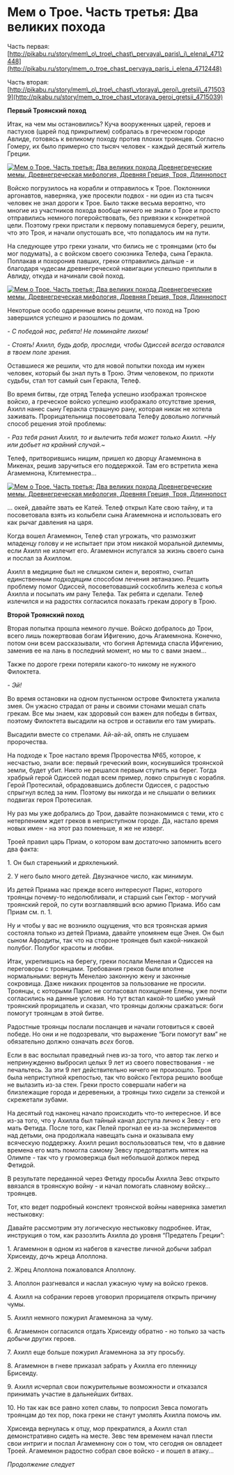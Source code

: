 # Мем о Трое. Часть третья: Два великих похода

Часть первая: [http://pikabu.ru/story/mem\_o\_troe\_chast\_pervaya\_paris\_i\_elena\_4712448](http://pikabu.ru/story/mem_o_troe_chast_pervaya_paris_i_elena_4712448)

Часть вторая: [http://pikabu.ru/story/mem\_o\_troe\_chast\_vtoraya\_geroi\_gretsii\_4715039](http://pikabu.ru/story/mem_o_troe_chast_vtoraya_geroi_gretsii_4715039)

**Первый Троянский поход**

Итак, на чем мы остановились? Куча вооруженных царей, героев и пастухов (царей под прикрытием) собралась в греческом городе Авлиде, готовясь к великому походу против плохих троянцев. Согласно Гомеру, их было примерно сто тысяч человек - каждый десятый житель Греции.

[![Мем о Трое. Часть третья: Два великих похода Древнегреческие мемы, Древнегреческая мифология, Древняя Греция, Троя, Длиннопост](https://cs9.pikabu.ru/post_img/2016/12/28/9/1482935629171630388.jpg)](https://cs9.pikabu.ru/post_img/big/2016/12/28/9/1482935629171630388.jpg)

Войско погрузилось на корабли и отправилось к Трое. Поклонники аргонавтов, наверняка, уже просекли подвох - ни один из ста тысяч человек не знал дороги к Трое. Было также весьма вероятно, что многие из участников похода вообще ничего не знали о Трое и просто отправились немного погеройствовать, без привязки к конкретной цели. Поэтому греки пристали к первому попавшемуся берегу, решили, что это Троя, и начали опустошать все, что попадалось им на пути.

На следующее утро греки узнали, что бились не с троянцами (кто бы мог подумать), а с войском своего союзника Телефа, сына Геракла. Поплакав и похоронив павших, греки отправились дальше - и благодаря чудесам древнегреческой навигации успешно приплыли в Авлиду, откуда и начинали свой поход.

[![Мем о Трое. Часть третья: Два великих похода Древнегреческие мемы, Древнегреческая мифология, Древняя Греция, Троя, Длиннопост](https://cs8.pikabu.ru/post_img/2016/12/28/9/1482935772158750635.jpg)](https://cs8.pikabu.ru/post_img/big/2016/12/28/9/1482935772158750635.jpg)

Некоторые особо одаренные воины решили, что поход на Трою завершился успешно и разошлись по домам.

_\- С победой нас, ребята! Не поминайте лихом!_

_\- Стоять! Ахилл, будь добр, проследи, чтобы Одиссей всегда оставался в твоем поле зрения._

Оставшиеся же решили, что для новой попытки похода им нужен человек, который бы знал путь в Трою. Этим человеком, по прихоти судьбы, стал тот самый сын Геракла, Телеф.

Во время битвы, где отряд Телефа успешно изображал троянское войско, а греческое войско успешно изображало отсутствие зрения, Ахилл нанес сыну Геракла страшную рану, которая никак не хотела заживать. Прорицательница посоветовала Телефу довольно логичный способ решения этой проблемы:

_\- Раз тебя ранил Ахилл, то и вылечить тебя может только Ахилл. ~Ну или добьет на крайний случай.~_

Телеф, притворившись нищим, пришел ко дворцу Агамемнона в Микенах, решив заручиться его поддержкой. Там его встретила жена Агамемнона, Клитемнестра…

[![Мем о Трое. Часть третья: Два великих похода Древнегреческие мемы, Древнегреческая мифология, Древняя Греция, Троя, Длиннопост](https://cs9.pikabu.ru/post_img/big/2016/12/28/9/1482935980164685499.jpg)](https://cs9.pikabu.ru/post_img/big/2016/12/28/9/1482935980164685499.jpg)

… окей, давайте звать ее Катей. Телеф открыл Кате свою тайну, и та посоветовала взять из колыбели сына Агамемнона и использовать его как рычаг давления на царя.

Когда вошел Агамемнон, Телеф стал угрожать, что размозжит младенцу голову и не испытает при этом никакой моральной дилеммы, если Ахилл не излечит его. Агамемнон испугался за жизнь своего сына и послал за Ахиллом.

Ахилл в медицине был не слишком силен и, вероятно, считал единственным подходящим способом лечения эвтаназию. Решить проблему помог Одиссей, посоветовавший соскоблить железа с копья Ахилла и посыпать им рану Телефа. Так ребята и сделали. Телеф излечился и на радостях согласился показать грекам дорогу в Трою.

**Второй Троянский поход**

Вторая попытка прошла немного лучше. Войско добралось до Трои, всего лишь пожертвовав богам Ифигению, дочь Агамемнона. Конечно, потом они всем рассказывали, что богиня Артемида спасла Ифигению, заменив ее на лань в последний момент, но мы то с вами знаем…

[](https://cs8.pikabu.ru/post_img/2016/12/28/9/1482936148177824691.jpg)

Также по дороге греки потеряли какого-то никому не нужного Филоктета.

_\- Эй!_

Во время остановки на одном пустынном острове Филоктета ужалила змея. Он ужасно страдал от раны и своими стонами мешал спать грекам. Все мы знаем, как здоровый сон важен для победы в битвах, поэтому Филоктета высадили на остров и оставили его там умирать.

Высадили вместе со стрелами. Ай-ай-ай, опять не слушаем пророчества.

На подходе к Трое настало время Пророчества №65, которое, к несчастью, знали все: первый греческий воин, коснувшийся троянской земли, будет убит. Никто не решался первым ступить на берег. Тогда храбрый герой Одиссей подал всем пример, ловко спрыгнув с корабля. Герой Протесилай, обрадовавшись доблести Одиссея, с радостью спрыгнул вслед за ним. Поэтому вы никогда и не слышали о великих подвигах героя Протесилая.

[](https://cs8.pikabu.ru/post_img/big/2016/12/28/9/1482936245126520039.jpg)

Ну раз мы уже добрались до Трои, давайте познакомимся с теми, кто с нетерпением ждет греков в неприступном городе. Да, настало время новых имен - на этот раз поменьше, я же не изверг.

Троей правил царь Приам, о котором вам достаточно запомнить всего два факта:

1\. Он был старенький и дряхленький.

2\. У него было много детей. Двузначное число, как минимум.

Из детей Приама нас прежде всего интересуют Парис, которого троянцы почему-то недолюбливали, и старший сын Гектор - могучий троянский герой, по сути возглавлявший всю армию Приама. Ибо сам Приам см. п. 1.

Ну и чтобы у вас не возникло ощущения, что вся троянская армия состояла только из детей Приама, давайте упомянем еще Энея. Он был сыном Афродиты, так что на стороне троянцев был какой-никакой полубог. Полубог красоты и любви.

[](https://cs8.pikabu.ru/post_img/2016/12/28/9/1482936355161349845.jpg)

Итак, укрепившись на берегу, греки послали Менелая и Одиссея на переговоры с троянцами. Требования греков были вполне нормальными: вернуть Менелаю законную жену и законные сокровища. Даже никаких процентов за пользование не просили. Троянцы, с которыми Парис не согласовал похищение Елены, уже почти согласились на данные условия. Но тут встал какой-то шибко умный троянский прорицатель и сказал, что троянцы должны сражаться: боги помогут троянцам в этой битве.

Радостные троянцы послали посланцев и начали готовиться к своей победе. Но они и не подозревали, что выражение “Боги помогут вам” не обязательно должно означать _всех_ богов.

[](https://cs9.pikabu.ru/post_img/2016/12/28/9/148293640417999482.jpg)

Если в вас воспылал праведный гнев из-за того, что автор так легко и непринужденно выбросил целых 9 лет из своего повествования - не печальтесь. За эти 9 лет действительно ничего не произошло. Троя была неприступной крепостью, так что войско Гектора решило вообще не вылазить из-за стен. Греки просто совершали набеги на близлежащие города и деревеньки, а троянцы тихо сидели за стенкой и скрежетали зубами.

На десятый год наконец начало происходить что-то интересное. И все из-за того, что у Ахилла был тайный канал доступа лично к Зевсу - его мать Фетида. После того, как Пелей прогнал ее из-за экспериментов над детьми, она продолжала навещать сына и оказывала ему всяческую поддержку. Ахилл решил воспользоваться тем, что в давние времена его мать помогла самому Зевсу предотвратить мятеж на Олимпе - так что у громовержца был небольшой должок перед Фетидой.

В результате переданной через Фетиду просьбы Ахилла Зевс открыто ввязался в троянскую войну - и начал помогать славному войску... троянцев.

Тот, кто ведет подробный конспект троянской войны наверняка заметил нестыковку:

[](https://cs9.pikabu.ru/post_img/2016/12/28/9/148293647514427383.jpg)

Давайте рассмотрим эту логическую нестыковку подробнее. Итак, инструкция о том, как разозлить Ахилла до уровня “Предатель Греции”:

1\. Агамемнон в одном из набегов в качестве личной добычи забрал Хрисеиду, дочь жреца Аполлона.

2\. Жрец Аполлона пожаловался Аполлону.

3\. Аполлон разгневался и наслал ужасную чуму на войско греков.

4\. Ахилл на собрании героев уговорил прорицателя открыть причину чумы.

5\. Ахилл немного пожурил Агамемнона за чуму.

6\. Агамемнон согласился отдать Хрисеиду обратно - но только за часть добычи других героев.

7\. Ахилл еще больше пожурил Агамемнона за эту просьбу.

8\. Агамемнон в гневе приказал забрать у Ахилла его пленницу Брисеиду.

9\. Ахилл исчерпал свои пожурительные возможности и отказался принимать участие в дальнейших битвах.

10\. Но так как все равно хотел славы, то попросил Зевса помогать троянцам до тех пор, пока греки не станут умолять Ахилла помочь им.

Хрисеида вернулась к отцу, мор прекратился, а Ахилл стал демонстративно сидеть на месте. Зевс тем временем начал плести свои интриги и послал Агамемнону сон о том, что сегодня он овладеет Троей. Агамемнон радостно собрал свое войско - и пошел в атаку...

_Продолжение следует_

